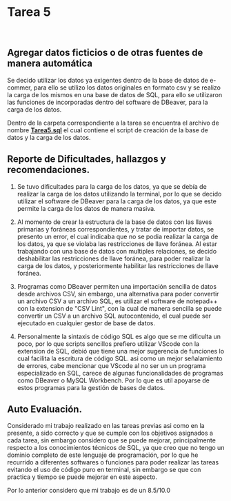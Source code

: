 # Tarea 5
<br>

## Agregar datos ficticios o de otras fuentes de manera automática 

Se decido utilizar los datos ya exigentes dentro de la base de datos de e-commer, para ello se utilizo los datos originales en formato csv y se realizo la carga de los mismos en una base de datos de SQL, para ello se utilizaron las funciones de incorporadas dentro del software de DBeaver, para la carga de los datos.

Dentro de la carpeta correspondiente a la tarea se encuentra el archivo de nombre [**Tarea5.sql**](https://github.com/xDiegoCruz15/MCD-BDR/blob/master/Tarea5/Tarea5.sql) el cual contiene el script de creación de la base de datos y la carga de los datos. 

## Reporte de Dificultades, hallazgos y recomendaciones.


1. Se tuvo dificultades para la carga de los datos, ya que se debía de realizar la carga de los datos utilizando la terminal, por lo que se decido utilizar el software de DBeaver para la carga de los datos, ya que este permite la carga de los datos de manera masiva.

2. Al momento de crear la estructura de la base de datos con las llaves primarias y foráneas correspondientes, y tratar de importar datos, se presento un error, el cual indicaba que no se podia realizar la carga de los datos, ya que se violaba las restricciones de llave foránea. Al estar trabajando con una base de datos con multiples relaciones, se decido deshabilitar las restricciones de llave foránea, para poder realizar la carga de los datos, y posteriormente habilitar las restricciones de llave foránea.

3. Programas como DBeaver permiten una importación sencilla de datos desde archivos CSV, sin embargo, una alternativa para poder convertir un archivo CSV a un archivo SQL, es utilizar el software de notepad++ con la extension de "CSV Lint", con la cual de manera sencilla se puede convertir un CSV a un archivo SQL autocontenido, el cual puede ser ejecutado en cualquier gestor de base de datos.

4. Personalmente la sintaxis de código SQL es algo que se me dificulta un poco, por lo que scripts sencillos prefiero utilizar VScode con la extension de SQL, debió que tiene una mejor sugerencia de funciones lo cual facilita la escritura de código SQL. asi como un mejor señalamiento de errores, cabe mencionar que VScode al no ser un un programa especializado en SQL, carece de algunas funcionalidades de programas como DBeaver o MySQL Workbench. Por lo que es util apoyarse de estos programas para la gestión de bases de datos.

## Auto Evaluación.

Considerado mi trabajo realizado en las tareas previas asi como en la presente, a sido correcto y que se cumple con los objetivos asignados a cada tarea, sin embargo considero que se puede mejorar, principalmente respecto a los conocimientos técnicos de SQL, ya que creo que no tengo un dominio completo de este lenguaje de programación, por lo que he recurrido a diferentes softwares o funciones para poder realizar las tareas evitando el uso de código puro en terminal, sin embargo se que con practica y tiempo se puede mejorar en este aspecto.

Por lo anterior considero que mi trabajo es de un 8.5/10.0